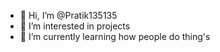 - 👋 Hi, I’m @Pratik135135
- 👀 I’m interested in projects
- 🌱 I’m currently learning how people do thing's

